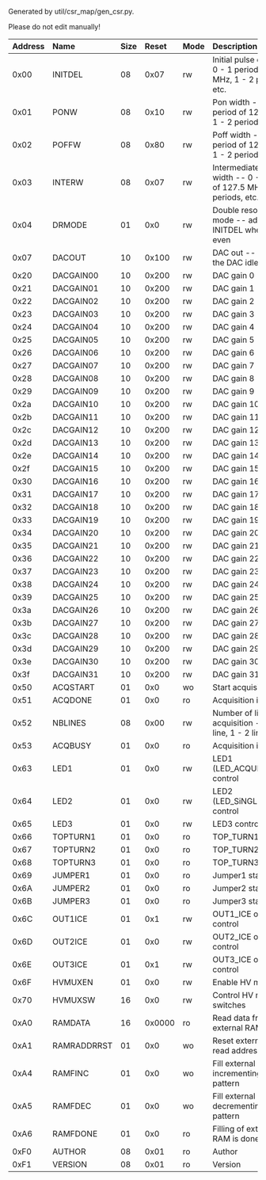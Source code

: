 Generated by util/csr_map/gen_csr.py.

Please do not edit manually!

|Address|Name|Size|Reset|Mode|Description|
|:-|:-|:-|:-|:-|:-|
|0x00|     INITDEL|08|  0x07| rw|Initial pulse delay -- 0 - 1 period of 127.5 MHz, 1 - 2 periods, etc.|
|0x01|        PONW|08|  0x10| rw|Pon width -- 0 - 1 period of 127.5 MHz, 1 - 2 periods, etc.|
|0x02|       POFFW|08|  0x80| rw|Poff width -- 0 - 1 period of 127.5 MHz, 1 - 2 periods, etc.|
|0x03|      INTERW|08|  0x07| rw|Intermediate delay width -- 0 - 1 period of 127.5 MHz, 1 - 2 periods, etc.|
|0x04|      DRMODE|01|   0x0| rw|Double resolution mode -- add 1 to INITDEL whe line is even|
|0x07|      DACOUT|10| 0x100| rw|DAC out -- value for the DAC idle state|
|0x20|   DACGAIN00|10| 0x200| rw|DAC gain 0|
|0x21|   DACGAIN01|10| 0x200| rw|DAC gain 1|
|0x22|   DACGAIN02|10| 0x200| rw|DAC gain 2|
|0x23|   DACGAIN03|10| 0x200| rw|DAC gain 3|
|0x24|   DACGAIN04|10| 0x200| rw|DAC gain 4|
|0x25|   DACGAIN05|10| 0x200| rw|DAC gain 5|
|0x26|   DACGAIN06|10| 0x200| rw|DAC gain 6|
|0x27|   DACGAIN07|10| 0x200| rw|DAC gain 7|
|0x28|   DACGAIN08|10| 0x200| rw|DAC gain 8|
|0x29|   DACGAIN09|10| 0x200| rw|DAC gain 9|
|0x2a|   DACGAIN10|10| 0x200| rw|DAC gain 10|
|0x2b|   DACGAIN11|10| 0x200| rw|DAC gain 11|
|0x2c|   DACGAIN12|10| 0x200| rw|DAC gain 12|
|0x2d|   DACGAIN13|10| 0x200| rw|DAC gain 13|
|0x2e|   DACGAIN14|10| 0x200| rw|DAC gain 14|
|0x2f|   DACGAIN15|10| 0x200| rw|DAC gain 15|
|0x30|   DACGAIN16|10| 0x200| rw|DAC gain 16|
|0x31|   DACGAIN17|10| 0x200| rw|DAC gain 17|
|0x32|   DACGAIN18|10| 0x200| rw|DAC gain 18|
|0x33|   DACGAIN19|10| 0x200| rw|DAC gain 19|
|0x34|   DACGAIN20|10| 0x200| rw|DAC gain 20|
|0x35|   DACGAIN21|10| 0x200| rw|DAC gain 21|
|0x36|   DACGAIN22|10| 0x200| rw|DAC gain 22|
|0x37|   DACGAIN23|10| 0x200| rw|DAC gain 23|
|0x38|   DACGAIN24|10| 0x200| rw|DAC gain 24|
|0x39|   DACGAIN25|10| 0x200| rw|DAC gain 25|
|0x3a|   DACGAIN26|10| 0x200| rw|DAC gain 26|
|0x3b|   DACGAIN27|10| 0x200| rw|DAC gain 27|
|0x3c|   DACGAIN28|10| 0x200| rw|DAC gain 28|
|0x3d|   DACGAIN29|10| 0x200| rw|DAC gain 29|
|0x3e|   DACGAIN30|10| 0x200| rw|DAC gain 30|
|0x3f|   DACGAIN31|10| 0x200| rw|DAC gain 31|
|0x50|    ACQSTART|01|   0x0| wo|Start acquisition|
|0x51|     ACQDONE|01|   0x0| ro|Acquisition is done|
|0x52|     NBLINES|08|  0x00| rw|Number of lines per acquisition -- 0 - 1 line, 1 - 2 lines, etc.|
|0x53|     ACQBUSY|01|   0x0| ro|Acquisition is busy|
|0x63|        LED1|01|   0x0| rw|LED1 (LED_ACQUISITION) control|
|0x64|        LED2|01|   0x0| rw|LED2 (LED_SiNGLE/nLOOP) control|
|0x65|        LED3|01|   0x0| rw|LED3 control|
|0x66|    TOPTURN1|01|   0x0| ro|TOP_TURN1 status|
|0x67|    TOPTURN2|01|   0x0| ro|TOP_TURN2 status|
|0x68|    TOPTURN3|01|   0x0| ro|TOP_TURN3 status|
|0x69|     JUMPER1|01|   0x0| ro|Jumper1 status|
|0x6A|     JUMPER2|01|   0x0| ro|Jumper2 status|
|0x6B|     JUMPER3|01|   0x0| ro|Jumper3 status|
|0x6C|     OUT1ICE|01|   0x1| rw|OUT1_ICE output control|
|0x6D|     OUT2ICE|01|   0x0| rw|OUT2_ICE output control|
|0x6E|     OUT3ICE|01|   0x1| rw|OUT3_ICE output control|
|0x6F|     HVMUXEN|01|   0x0| rw|Enable HV mux driver|
|0x70|     HVMUXSW|16|   0x0| rw|Control HV mux switches|
|0xA0|     RAMDATA|16|0x0000| ro|Read data from the external RAM|
|0xA1| RAMRADDRRST|01|   0x0| wo|Reset external RAM read address|
|0xA4|     RAMFINC|01|   0x0| wo|Fill external RAM with incrementing data pattern|
|0xA5|     RAMFDEC|01|   0x0| wo|Fill external RAM with decrementing data pattern|
|0xA6|    RAMFDONE|01|   0x0| ro|Filling of external RAM is done|
|0xF0|      AUTHOR|08|  0x01| ro|Author|
|0xF1|     VERSION|08|  0x01| ro|Version|
